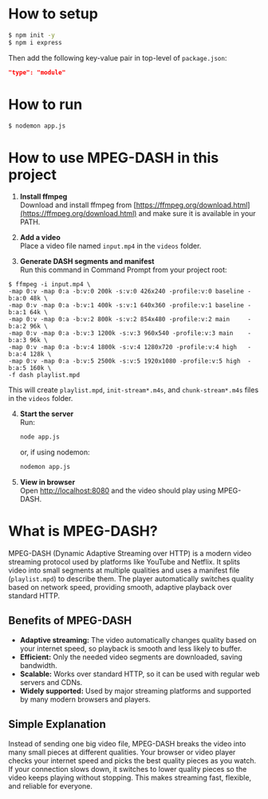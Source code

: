 # How to setup

```bash
$ npm init -y
$ npm i express
```

Then add the following key-value pair in top-level of `package.json`:

```json
"type": "module"
```

# How to run

```bash
$ nodemon app.js
```

# How to use MPEG-DASH in this project

1. **Install ffmpeg**  
   Download and install ffmpeg from [https://ffmpeg.org/download.html](https://ffmpeg.org/download.html) and make sure it is available in your PATH.

2. **Add a video**  
   Place a video file named `input.mp4` in the `videos` folder.

3. **Generate DASH segments and manifest**  
   Run this command in Command Prompt from your project root:
```bash:
$ ffmpeg -i input.mp4 \
-map 0:v -map 0:a -b:v:0 200k -s:v:0 426x240 -profile:v:0 baseline -b:a:0 48k \
-map 0:v -map 0:a -b:v:1 400k -s:v:1 640x360 -profile:v:1 baseline -b:a:1 64k \
-map 0:v -map 0:a -b:v:2 800k -s:v:2 854x480 -profile:v:2 main     -b:a:2 96k \
-map 0:v -map 0:a -b:v:3 1200k -s:v:3 960x540 -profile:v:3 main    -b:a:3 96k \
-map 0:v -map 0:a -b:v:4 1800k -s:v:4 1280x720 -profile:v:4 high   -b:a:4 128k \
-map 0:v -map 0:a -b:v:5 2500k -s:v:5 1920x1080 -profile:v:5 high  -b:a:5 160k \
-f dash playlist.mpd
```
   This will create `playlist.mpd`, `init-stream*.m4s`, and `chunk-stream*.m4s` files in the `videos` folder.

4. **Start the server**  
   Run:
   ```sh
   node app.js
   ```
   or, if using nodemon:
   ```sh
   nodemon app.js
   ```

5. **View in browser**  
   Open [http://localhost:8080](http://localhost:8080) and the video should play using MPEG-DASH.

# What is MPEG-DASH?

MPEG-DASH (Dynamic Adaptive Streaming over HTTP) is a modern video streaming protocol used by platforms like YouTube and Netflix. It splits video into small segments at multiple qualities and uses a manifest file (`playlist.mpd`) to describe them. The player automatically switches quality based on network speed, providing smooth, adaptive playback over standard HTTP.

## Benefits of MPEG-DASH

- **Adaptive streaming:** The video automatically changes quality based on your internet speed, so playback is smooth and less likely to buffer.
- **Efficient:** Only the needed video segments are downloaded, saving bandwidth.
- **Scalable:** Works over standard HTTP, so it can be used with regular web servers and CDNs.
- **Widely supported:** Used by major streaming platforms and supported by many modern browsers and players.

## Simple Explanation

Instead of sending one big video file, MPEG-DASH breaks the video into many small pieces at different qualities. Your browser or video player checks your internet speed and picks the best quality pieces as you watch. If your connection slows down, it switches to lower quality pieces so the video keeps playing without stopping. This makes streaming fast, flexible, and reliable for everyone.